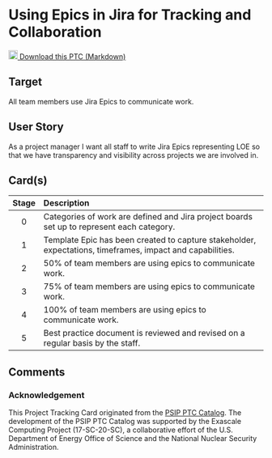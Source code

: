 [metadata:tags]:- "bssw-psip-ptc"
# Using Epics in Jira for Tracking and Collaboration

<a href='/ptc-catalog/catalog/EpicsForTracking.md' download><img src='/ptc-catalog/assets/images/download.png' width='18'> Download this PTC (Markdown)</a>

## Target

All team members use Jira Epics to communicate work.

## User Story

As a project manager I want all staff to write Jira Epics representing LOE so that we have transparency and visibility across projects we are involved in.

## Card(s)

| Stage         | Description |
| :-------------: | :------------- |
| 0 | Categories of work are defined and Jira project boards set up to represent each category. |
| 1 | Template Epic has been created to capture stakeholder, expectations, timeframes, impact and capabilities. |
| 2 | 50% of team members are using epics to communicate work. |
| 3 | 75% of team members are using epics to communicate work. |
| 4 | 100% of team members are using epics to communicate work. |
| 5 | Best practice document is reviewed and revised on a regular basis by the staff. |


## Comments



### Acknowledgement

This Project Tracking Card originated from the [PSIP PTC Catalog](https://bssw-psip.github.io/ptc-catalog/). The development of the PSIP PTC Catalog was supported by the Exascale Computing Project (17-SC-20-SC), a collaborative effort of the U.S. Department of Energy Office of Science and the National Nuclear Security Administration.
